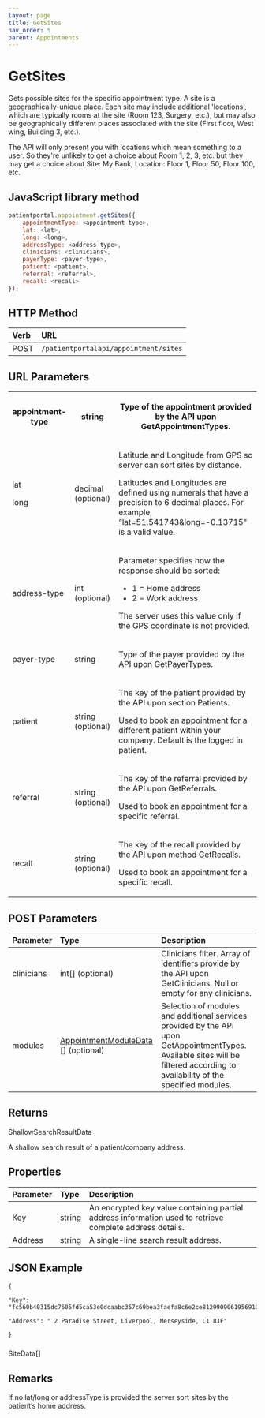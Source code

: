 ```yaml
---
layout: page
title: GetSites
nav_order: 5
parent: Appointments
---
```


# GetSites

Gets possible sites for the specific appointment type. A site is a geographically-unique place. Each site may include additional 'locations', which are typically rooms at the site (Room 123, Surgery, etc.), but may also be geographically different places associated with the site (First floor, West wing, Building 3, etc.).

The API will only present you with locations which mean something to a user. So they're unlikely to get a choice about Room 1, 2, 3, etc. but they may get a choice about Site: My Bank, Location: Floor 1, Floor 50, Floor 100, etc.

## JavaScript library method

```javascript
patientportal.appointment.getSites({
    appointmentType: <appointment-type>,
    lat: <lat>,
    long: <long>,
    addressType: <address-type>,
    clinicians: <clinicians>,
    payerType: <payer-type>,
    patient: <patient>,
    referral: <referral>,
    recall: <recall>
});
```

## HTTP Method

| Verb | URL                                               |
|:-----|:--------------------------------------------------|
| POST | `/patientportalapi/appointment/sites` |

## URL Parameters

<table><tbody><tr><th><p>appointment-type</p></th><th><p>string</p></th><th><p>Type of the appointment provided by the API upon GetAppointmentTypes.</p></th></tr><tr><td><p>lat</p><p>long</p></td><td><p>decimal (optional)</p></td><td><p>Latitude and Longitude from GPS so server can sort sites by distance.</p><p>Latitudes and Longitudes are defined using numerals that have a precision to 6 decimal places. For example, “lat=51.541743&amp;long=-0.13715" is a valid value.</p></td></tr><tr><td><p>address-type</p></td><td><p>int (optional)</p></td><td><p>Parameter specifies how the response should be sorted:</p><ul><li>1 = Home address</li><li>2 = Work address</li></ul><p>The server uses this value only if the GPS coordinate is not provided.</p></td></tr><tr><td><p>payer-type</p></td><td><p>string</p></td><td><p>Type of the payer provided by the API upon GetPayerTypes.</p></td></tr><tr><td><p>patient</p></td><td><p>string (optional)</p></td><td><p>The key of the patient provided by the API upon section Patients.</p><p>Used to book an appointment for a different patient within your company. Default is the logged in patient.</p></td></tr><tr><td><p>referral</p></td><td><p>string (optional)</p></td><td><p>The key of the referral provided by the API upon GetReferrals.</p><p>Used to book an appointment for a specific referral.</p></td></tr><tr><td><p>recall</p></td><td><p>string (optional)</p></td><td><p>The key of the recall provided by the API upon method GetRecalls.</p><p>Used to book an appointment for a specific recall.</p></td></tr></tbody></table>

## POST Parameters

| Parameter | Type   | Description                                                 |
|:----------|:-------|:------------------------------------------------------------|
| clinicians | int\[\] (optional) | Clinicians filter. Array of identifiers provide by the API upon GetClinicians. Null or empty for any clinicians. |
| modules | [AppointmentModuleData](#_AppointmentModuleData) \[\] (optional) | Selection of modules and additional services provided by the API upon GetAppointmentTypes. Available sites will be filtered according to availability of the specified modules. |

## Returns

ShallowSearchResultData

A shallow search result of a patient/company address.

## Properties

| Parameter | Type   | Description                                                 |
|:----------|:-------|:------------------------------------------------------------|
| Key | string | An encrypted key value containing partial address information used to retrieve complete address details. |
| Address | string | A single-line search result address. |

## JSON Example

```
{

"Key": "fc560b40315dc7605fd5ca53e0dcaabc357c69bea3faefa8c6e2ce8129909061956910b77338ee2c2cdbb1c7c5f7c64bcf338d78bc148f81f6786152d3ef2987b3ab5b1e5588b1db7939bb5e0edffec4614c4511c4a7a0dfd9bc9077749482b152217c572b0f78552c75be542ffcea6446110af6da78213c1f71569f35abab7d65f82f382f8b8dc663c8e6a1405bf17c331d379f375ffbc6ec3ebc21a985a69355d10622db48eceb7f23b38c5037ed2315c3d858268baae1879f6f84b3b65586742086832ec398acdfd56680a72991d7bb38bbfd1fa61991aebf0bd1982dc06b",

"Address": " 2 Paradise Street, Liverpool, Merseyside, L1 8JF"

}
```

###

SiteData\[\]

## Remarks

If no lat/long or addressType is provided the server sort sites by the patient’s home address.
